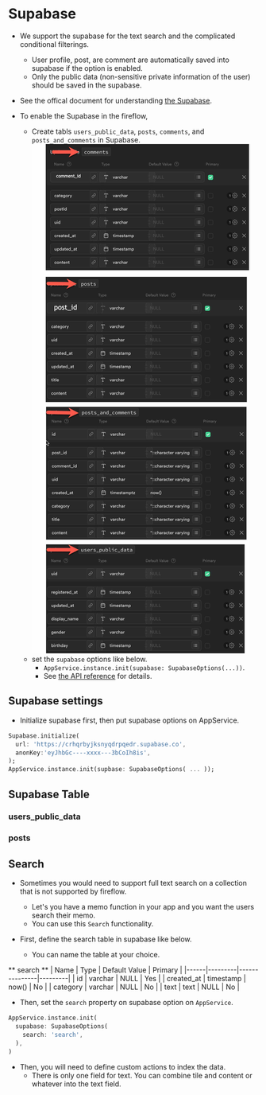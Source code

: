 # Supabase

- We support the supabase for the text search and the complicated conditional filterings.
  - User profile, post, are comment are automatically saved into supabase if the option is enabled.
  - Only the public data (non-sensitive private information of the user) should be saved in the supabase.

- See the offical document for understanding [the Supabase](https://docs.flutterflow.io/data-and-backend/supabase).

- To enable the Supabase in the fireflow,
  - Create tabls `users_public_data`, `posts`, `comments`, and `posts_and_comments` in Supabase.
  ![Image Link](https://github.com/withcenter/fireflow/blob/main/etc/readme/img/ff-supabase.jpg?raw=true "Supabase")
  - set the `supabase` options like below.
    - `AppService.instance.init(supabase: SupabaseOptions(...))`.
    - See [the API reference](https://pub.dev/documentation/fireflow/latest/fireflow/SupabaseOptions-class.html) for details.

## Supabase settings

- Initialize supabase first, then put supabase options on AppService.

```dart
Supabase.initialize(
  url: 'https://crhqrbyjksnyqdrpqedr.supabase.co',
  anonKey:'eyJhbGc----xxxx---3bCoIh8is',
);
AppService.instance.init(supbase: SupabaseOptions( ... ));
```




## Supabase Table

### users_public_data

### posts



## Search

- Sometimes you would need to support full text search on a collection that is not supported by fireflow.
  - Let's you have a memo function in your app and you want the users search their memo.
  - You can use this `Search` functionality.


- First, define the search table in supabase like below.
  - You can name the table at your choice.


** search **
| Name | Type | Default Value | Primary |
|------|---------|---------------|---------|
| id   | varchar | NULL          | Yes     |
| created_at | timestamp | now() | No |
| category | varchar | NULL | No |
| text | text | NULL | No |


- Then, set the `search` property on supabase option on `AppService`.

```dart
AppService.instance.init(
  supabase: SupabaseOptions(
    search: 'search',
  ),
)
```


- Then, you will need to define custom actions to index the data.
  - There is only one field for text. You can combine tile and content or whatever into the text field.


